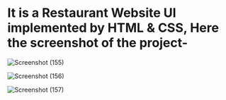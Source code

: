 # It is a Restaurant Website UI  implemented by HTML & CSS, Here the screenshot of the project-
![Screenshot (155)](https://github.com/user-attachments/assets/1683b9d3-a9c3-478e-8a6f-cdffe573576d)


![Screenshot (156)](https://github.com/user-attachments/assets/55b74ada-35a7-4716-a474-f5f6fb45fa15)

![Screenshot (157)](https://github.com/user-attachments/assets/bbc6c4ac-d6c8-4f04-9661-83f255884f82)
